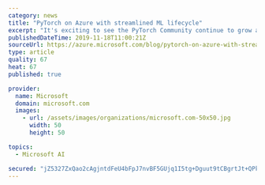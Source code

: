 ```yaml
---
category: news
title: "PyTorch on Azure with streamlined ML lifecycle"
excerpt: "It's exciting to see the PyTorch Community continue to grow and regularly release updated versions of PyTorch! Recent releases improve performance, ONNX export, TorchScript, C++ frontend, JIT, and distributed training. Several new experimental features, such as quantization, have also been introduced."
publishedDateTime: 2019-11-18T11:00:21Z
sourceUrl: https://azure.microsoft.com/blog/pytorch-on-azure-with-streamlined-ml-lifecycle/
type: article
quality: 67
heat: 67
published: true

provider:
  name: Microsoft
  domain: microsoft.com
  images:
    - url: /assets/images/organizations/microsoft.com-50x50.jpg
      width: 50
      height: 50

topics:
  - Microsoft AI

secured: "jZ5327ZxQao2cAgjntdFeU4bFpJ7nvBF5GUjq1I5tg+Dguut9tCBgrtJt+QPkuBLUzPamu+2wZkhHBQWxQrvicoaTgJbMr1Wd4QbJXMS0bwvlEOCaWFFe5GudDTIDnA63zZJujuFp7p/ZRbcw8gffZG/v3eWu17x3Np5itR6295RRg93lx9wgIOkOY/yZFowZBy4XGA733ajjFy159uJn+GN0w6UcNi5leki0uaoaW4WhpWSROeT9S9DTiYUteiflSbD7JQzArcN8f+JEskF3w==;f+B6VT3Erd3VjAS59TY+yA=="
---
```


